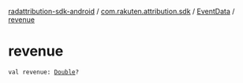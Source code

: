 [radattribution-sdk-android](../../index.md) / [com.rakuten.attribution.sdk](../index.md) / [EventData](index.md) / [revenue](./revenue.md)

# revenue

`val revenue: `[`Double`](https://kotlinlang.org/api/latest/jvm/stdlib/kotlin/-double/index.html)`?`